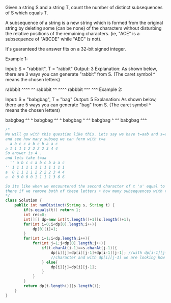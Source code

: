 Given a string S and a string T, count the number of distinct subsequences of S which equals T.

A subsequence of a string is a new string which is formed from the original string by deleting some (can be none) of the characters without disturbing the relative positions of the remaining characters. (ie, "ACE" is a subsequence of "ABCDE" while "AEC" is not).

It's guaranteed the answer fits on a 32-bit signed integer.

Example 1:

Input: S = "rabbbit", T = "rabbit"
Output: 3
Explanation:
As shown below, there are 3 ways you can generate "rabbit" from S.
(The caret symbol ^ means the chosen letters)

rabbbit
^^^^ ^^
rabbbit
^^ ^^^^
rabbbit
^^^ ^^^
Example 2:

Input: S = "babgbag", T = "bag"
Output: 5
Explanation:
As shown below, there are 5 ways you can generate "bag" from S.
(The caret symbol ^ means the chosen letters)

babgbag
^^ ^
babgbag
^^    ^
babgbag
^    ^^
babgbag
  ^  ^^
babgbag
    ^^^
    
    
    
```java
/*
We will go with this question like this. Lets say we have t=aab and s=abccabcbaac so first take only t=a s=abccabcbaac
and see how many subseq we can form with t=a
  a b c c a b c b a a c
a 1 1 1 1 2 2 2 2 3 4 4
So answer is 4 . 
and lets take t=aa 
  '' a b c c a b c b a a c
'' 1 1 1 1 1 1 1 1 1 1 1 1
a  0 1 1 1 1 2 2 2 2 3 4 4
a  0 0 0 0 0 1 1 1 1 3 6 6

So its like when we encountered the second character of t 'a' equal to any character in s then we see how many subsequences were
there if we remove both of these letters + how many subsequences with the current letter in t because that will give the number of times the current chaaracter in t has encountered.
*/
class Solution {
    public int numDistinct(String s, String t) {
        if(s.equals(t)) return 1;
        int res=0;
        int[][] dp=new int[t.length()+1][s.length()+1];
        for(int i=0;i<dp[0].length;i++){
            dp[0][i]=1;
        }
        for(int i=1;i<dp.length;i++){
            for(int j=1;j<dp[0].length;j++){
                if(t.charAt(i-1)==s.charAt(j-1)){
                    dp[i][j]=dp[i][j-1]+dp[i-1][j-1]; //with dp[i-1][j-1] we are looking how many subse we had with one less 
                    //character and with dp[i][j-1] we are looking how many subse with curr character
                } else{
                    dp[i][j]=dp[i][j-1];
                }
            }
        }
        return dp[t.length()][s.length()];
    }
}


```
